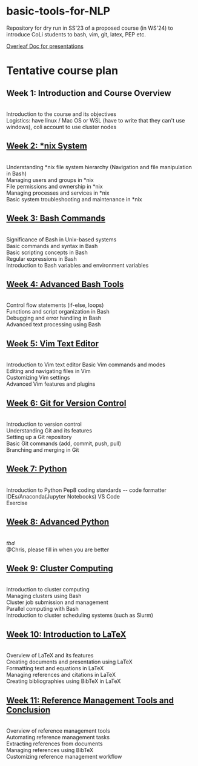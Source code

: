 # basic-tools-for-NLP
Repository for dry run in SS'23 of a proposed course (in WS'24) to introduce CoLi students to bash, vim, git, latex, PEP etc.

[Overleaf Doc for presentations](https://www.overleaf.com/project/642edbc619ce4d79205725b8)

# Tentative course plan

## Week 1: Introduction and Course Overview
\
Introduction to the course and its objectives \
Logistics: have linux / Mac OS or WSL (have to write that they can't use windows), coli account to use cluster nodes


## [Week 2: \*nix System](https://github.com/pyRis/basic-tools-for-NLP/tree/main/linux)
\
Understanding \*nix file system hierarchy (Navigation and file manipulation in Bash) \
Managing users and groups in \*nix \
File permissions and ownership in \*nix \
Managing processes and services in \*nix \
Basic system troubleshooting and maintenance in \*nix 

## [Week 3: Bash Commands](https://github.com/pyRis/basic-tools-for-NLP/tree/main/bash)
\
Significance of Bash in Unix-based systems \
Basic commands and syntax in Bash \
Basic scripting concepts in Bash \
Regular expressions in Bash \
Introduction to Bash variables and environment variables 

## [Week 4: Advanced Bash Tools](https://github.com/pyRis/basic-tools-for-NLP/tree/main/bash-tools)
 \
Control flow statements (if-else, loops) \
Functions and script organization in Bash \
Debugging and error handling in Bash \
Advanced text processing using Bash 

## [Week 5: Vim Text Editor](https://github.com/pyRis/basic-tools-for-NLP/tree/main/vim)
 \
Introduction to Vim text editor
Basic Vim commands and modes \
Editing and navigating files in Vim \
Customizing Vim settings \
Advanced Vim features and plugins 

## [Week 6: Git for Version Control](https://github.com/pyRis/basic-tools-for-NLP/tree/main/git)
 \
Introduction to version control \
Understanding Git and its features \
Setting up a Git repository \
Basic Git commands (add, commit, push, pull) \
Branching and merging in Git 


## [Week 7: Python](https://github.com/pyRis/basic-tools-for-NLP/tree/main/python)
 \
Introduction to Python
Pep8 coding standards -- code formatter \
IDEs/Anaconda(Jupyter Notebooks) VS Code \
Exercise 


## [Week 8: Advanced Python](https://github.com/pyRis/basic-tools-for-NLP/tree/main/python)
 \
*tbd* \
@Chris, please fill in when you are better 

## [Week 9: Cluster Computing](https://github.com/pyRis/basic-tools-for-NLP/tree/main/cluster)
 \
Introduction to cluster computing \
Managing clusters using Bash \
Cluster job submission and management \
Parallel computing with Bash \
Introduction to cluster scheduling systems (such as Slurm) 


## [Week 10: Introduction to LaTeX](https://github.com/pyRis/basic-tools-for-NLP/tree/main/latex)
 \
Overview of LaTeX and its features \
Creating documents and presentation using LaTeX \
Formatting text and equations in LaTeX \
Managing references and citations in LaTeX \
Creating bibliographies using BibTeX in LaTeX 


## [Week 11: Reference Management Tools and Conclusion](https://github.com/pyRis/basic-tools-for-NLP/tree/main/reference-management)
 \
Overview of reference management tools \
Automating reference management tasks  \
Extracting references from documents \
Managing references using BibTeX \
Customizing reference management workflow 
